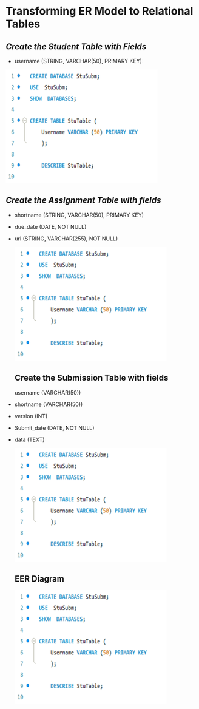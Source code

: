 # Transforming ER Model to Relational Tables

## *Create the Student Table with Fields*

- username (STRING, VARCHAR(50), PRIMARY KEY)

<img src="Images/Stu_sub.png" alt="Alt Text" width="400" height="300">

## *Create the Assignment Table with fields*

- shortname (STRING, VARCHAR(50), PRIMARY KEY)
- due_date (DATE, NOT NULL)
- url (STRING, VARCHAR(255), NOT NULL)

  <img src="Images/Stu_sub.png" alt="Alt Text" width="400" height="300">

  ## Create the Submission Table with fields

  username (VARCHAR(50))

- shortname (VARCHAR(50))
- version (INT)
- Submit_date (DATE, NOT NULL)
- data (TEXT)

  <img src="Images/Stu_sub.png" alt="Alt Text" width="400" height="300">

  ## EER Diagram

  <img src="Images/Stu_sub.png" alt="Alt Text" width="400" height="300">
